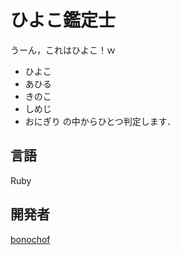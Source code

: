 # ひよこ鑑定士
うーん，これはひよこ！ｗ

* ひよこ
* あひる
* きのこ
* しめじ
* おにぎり
の中からひとつ判定します．

## 言語
Ruby

## 開発者
[bonochof](https://github.com/bonochof)
